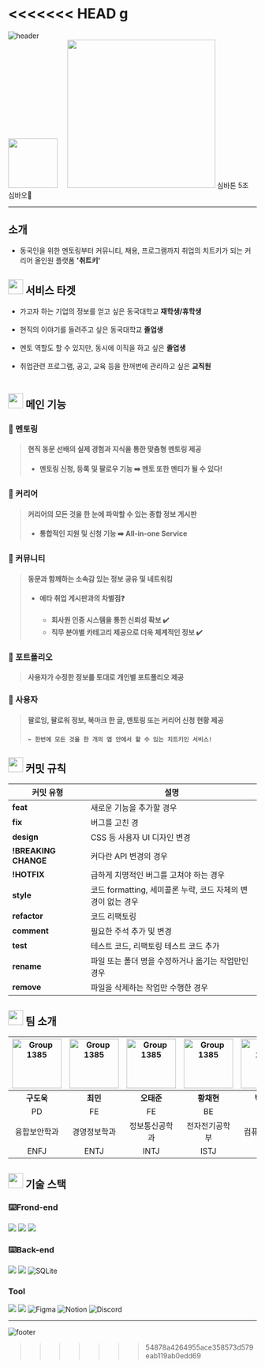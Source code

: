 <<<<<<< HEAD
g
=======
![header](https://capsule-render.vercel.app/api?type=waving&color=0:A4DACD,100:00C3AD&height=150&section=header&*text=Cheat%20Key&*fontSize=80)<br>
<img src="https://github.com/LikeLion-at-DGU/2024-simba-5-simbaOh/assets/164135983/846774d3-356d-4d3f-9d06-3075bbb34c13" width="100" height="100">&nbsp;&nbsp;&nbsp;&nbsp;
<img src="https://github.com/LikeLion-at-DGU/2024-simba-5-simbaOh/assets/164135983/eefd9ccf-9fed-4a20-a56e-cd3be5064cbd" width="300">   심바톤 5조 심바오🐼
***
## 소개 
- 동국인을 위한 멘토링부터 커뮤니티, 채용, 프로그램까지 취업의 치트키가 되는 커리어 올인원 플랫폼 **'취트키'**<br>
## <img src="https://github.com/LikeLion-at-DGU/2024-simba-5-simbaOh/assets/164135983/bb996773-35a5-417f-a099-daa69dc576c2" width="30" height="30"> 서비스 타겟
- 가고자 하는 기업의 정보를 얻고 싶은 동국대학교 **재학생/휴학생**<br><br>
- 현직의 이야기를 들려주고 싶은 동국대학교 **졸업생**<br><br>
- 멘토 역할도 할 수 있지만, 동시에 이직을 하고 싶은 **졸업생**<br><br>
- 취업관련 프로그램, 공고, 교육 등을 한꺼번에 관리하고 싶은 **교직원**<br><br>
## <img src="https://github.com/LikeLion-at-DGU/2024-simba-5-simbaOh/assets/164135983/bb996773-35a5-417f-a099-daa69dc576c2" width="30" height="30"> 메인 기능
### 📌 멘토링 
> #### 현직 동문 선배의 실제 경험과 지식을 통한 맞춤형 멘토링 제공
> - #### 멘토링 신청, 등록 및 팔로우 기능 ➡️ 멘토 또한 멘티가 될 수 있다!

### 📌 커리어
> #### 커리어의 모든 것을 한 눈에 파악할 수 있는 종합 정보 게시판
> - #### 통합적인 지원 및 신청 기능 ➡️ All-in-one Service

### 📌 커뮤니티 
> #### 동문과 함께하는 소속감 있는 정보 공유 및 네트워킹
> - #### 에타 취업 게시판과의 차별점❓
>     - **회사원 인증 시스템을 통한 신뢰성 확보 ✔️**
>     - **직무 분야별 카테고리 제공으로 더욱 체계적인 정보 ✔️**

### 📌 포트폴리오 
> #### 사용자가 수정한 정보를 토대로 개인별 포트폴리오 제공

### 📌 사용자 
> #### 팔로잉, 팔로워 정보, 북마크 한 글, 멘토링 또는 커리어 신청 현황 제공
>   #### ```➡️ 한번에 모든 것을 한 개의 앱 안에서 할 수 있는 치트키인 서비스!```<br>


## <img src="https://github.com/LikeLion-at-DGU/2024-simba-5-simbaOh/assets/164135983/bb996773-35a5-417f-a099-daa69dc576c2" width="30" height="30"> 커밋 규칙<br>
| 커밋 유형           | 설명                                             |
|---------------------|--------------------------------------------------|
| **feat**            | 새로운 기능을 추가할 경우                                 |
| **fix**             | 버그를 고친 경                                        |
| **design**          | CSS 등 사용자 UI 디자인 변경                    |
| **!BREAKING CHANGE**| 커다란 API 변경의 경우                           |
| **!HOTFIX**         | 급하게 치명적인 버그를 고쳐야 하는 경우          |
| **style**           | 코드 formatting, 세미콜론 누락, 코드 자체의 변경이 없는 경우 |
| **refactor**        | 코드 리팩토링                                    |
| **comment**         | 필요한 주석 추가 및 변경                         |
| **test**            | 테스트 코드, 리팩토링 테스트 코드 추가           |
| **rename**          | 파일 또는 폴더 명을 수정하거나 옮기는 작업만인 경우 |
| **remove**          | 파일을 삭제하는 작업만 수행한 경우               |

## <img src="https://github.com/LikeLion-at-DGU/2024-simba-5-simbaOh/assets/164135983/bb996773-35a5-417f-a099-daa69dc576c2" width="30" height="30"> 팀 소개<br>

| <img src="https://github.com/LikeLion-at-DGU/2024-simba-5-simbaOh/assets/164135983/28f96e08-67f9-442b-889f-615f869134eb" alt="Group 1385" width="100" height="100"> | <img src="https://github.com/LikeLion-at-DGU/2024-simba-5-simbaOh/assets/164135983/8a9e1747-fb5e-4060-8e72-b0d92263e28d" alt="Group 1385" width="100" height="100"> | <img src="https://github.com/LikeLion-at-DGU/2024-simba-5-simbaOh/assets/164135983/a6df78cb-3041-44e9-9af6-877292295e1e" alt="Group 1385" width="100" height="100"> | <img src="https://github.com/LikeLion-at-DGU/2024-simba-5-simbaOh/assets/164135983/fdb3e64d-4fe8-436c-a399-19a57535d4a3" alt="Group 1385" width="100" height="100"> | <img src="https://github.com/LikeLion-at-DGU/2024-simba-5-simbaOh/assets/164135983/6f4966fd-96c5-40b2-9d93-877ce2d97951" alt="Group 1385" width="100" height="100"> |
|:---:|:---:|:---:|:---:|:---:|
| **구도욱** | **최민** | **오태준** | **황채현** | **박선우** |
| PD | FE | FE | BE | BE |
| 융합보안학과 | 경영정보학과 | 정보통신공학과 | 전자전기공학부 | 컴퓨터공학과 |
| ENFJ | ENTJ | INTJ | ISTJ | INFP |<br>
## <img src="https://github.com/LikeLion-at-DGU/2024-simba-5-simbaOh/assets/164135983/bb996773-35a5-417f-a099-daa69dc576c2" width="30" height="30"> 기술 스택 
### ⌨️Frond-end
<img src="https://img.shields.io/badge/html5-E34F26?style=for-the-badge&logo=html5&logoColor=white">  <img src="https://img.shields.io/badge/css-1572B6?style=for-the-badge&logo=css3&logoColor=white">  <img src="https://img.shields.io/badge/javascript-F7DF1E?style=for-the-badge&logo=javascript&logoColor=black"> 
 
### ⌨️Back-end 
<img src="https://img.shields.io/badge/python-3776AB?style=for-the-badge&logo=python&logoColor=white"> <img src="https://img.shields.io/badge/django-092E20?style=for-the-badge&logo=django&logoColor=white"> ![SQLite](https://img.shields.io/badge/sqlite-%2307405e.svg?style=for-the-badge&logo=sqlite&logoColor=white)
### Tool
<img src="https://img.shields.io/badge/github-181717?style=for-the-badge&logo=github&logoColor=white"/> <img src="https://img.shields.io/badge/git-F05032?style=for-the-badge&logo=git&logoColor=white"/> ![Figma](https://img.shields.io/badge/figma-%23F24E1E.svg?style=for-the-badge&logo=figma&logoColor=white) ![Notion](https://img.shields.io/badge/Notion-%23000000.svg?style=for-the-badge&logo=notion&logoColor=white) ![Discord](https://img.shields.io/badge/Discord-%235865F2.svg?style=for-the-badge&logo=discord&logoColor=white)
***

![footer](https://capsule-render.vercel.app/api?type=waving&color=0:A4DACD,100:00C3AD&height=150&section=footer&*text=Cheat%20Key&*fontSize=80)
>>>>>>> 54878a4264955ace358573d579eab119ab0edd69
